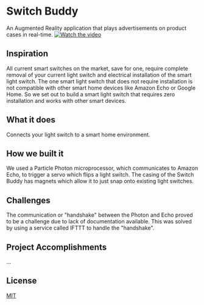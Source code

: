 # Switch Buddy

An Augmented Reality application that plays advertisements on product cases in real-time.
[![Watch the video](https://i.imgur.com/rxnG3ep.png)](https://www.youtube.com/watch?v=5fvQ0rBS5qc&feature=youtu.be)

## Inspiration

All current smart switches on the market, save for one, require complete removal of your current light switch and electrical installation of the smart light switch. The one smart light switch that does not require installation is not compatible with other smart home devices like Amazon Echo or Google Home. So we set out to build a smart light switch that requires zero installation and works with other smart devices.

## What it does

Connects your light switch to a smart home environment.

## How we built it

We used a Particle Photon microprocessor, which communicates to Amazon Echo, to trigger a servo which flips a light switch. The casing of the Switch Buddy has magnets which allow it to just snap onto existing light switches.

## Challenges
The communication or "handshake" between the Photon and Echo proved to be a challenge due to lack of documentation available. This was solved by using a service called IFTTT to handle the "handshake".

## Project Accomplishments 

...

## License
[MIT](https://choosealicense.com/licenses/mit/)

